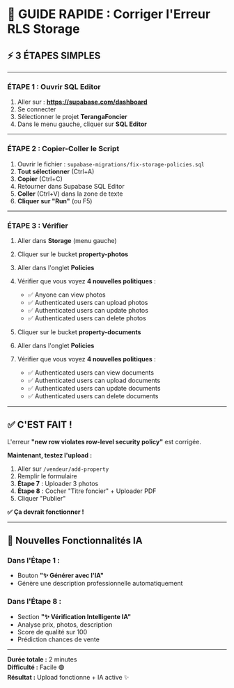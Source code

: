 # 🔧 GUIDE RAPIDE : Corriger l'Erreur RLS Storage

## ⚡ 3 ÉTAPES SIMPLES

---

### ÉTAPE 1 : Ouvrir SQL Editor

1. Aller sur : **https://supabase.com/dashboard**
2. Se connecter
3. Sélectionner le projet **TerangaFoncier**
4. Dans le menu gauche, cliquer sur **SQL Editor**

---

### ÉTAPE 2 : Copier-Coller le Script

1. Ouvrir le fichier : `supabase-migrations/fix-storage-policies.sql`
2. **Tout sélectionner** (Ctrl+A)
3. **Copier** (Ctrl+C)
4. Retourner dans Supabase SQL Editor
5. **Coller** (Ctrl+V) dans la zone de texte
6. **Cliquer sur "Run"** (ou F5)

---

### ÉTAPE 3 : Vérifier

1. Aller dans **Storage** (menu gauche)
2. Cliquer sur le bucket **property-photos**
3. Aller dans l'onglet **Policies**
4. Vérifier que vous voyez **4 nouvelles politiques** :
   - ✅ Anyone can view photos
   - ✅ Authenticated users can upload photos
   - ✅ Authenticated users can update photos
   - ✅ Authenticated users can delete photos

5. Cliquer sur le bucket **property-documents**
6. Aller dans l'onglet **Policies**
7. Vérifier que vous voyez **4 nouvelles politiques** :
   - ✅ Authenticated users can view documents
   - ✅ Authenticated users can upload documents
   - ✅ Authenticated users can update documents
   - ✅ Authenticated users can delete documents

---

## ✅ C'EST FAIT !

L'erreur **"new row violates row-level security policy"** est corrigée.

**Maintenant, testez l'upload :**
1. Aller sur `/vendeur/add-property`
2. Remplir le formulaire
3. **Étape 7** : Uploader 3 photos
4. **Étape 8** : Cocher "Titre foncier" + Uploader PDF
5. Cliquer "Publier"

**✅ Ça devrait fonctionner !**

---

## 🎨 Nouvelles Fonctionnalités IA

### Dans l'Étape 1 :
- Bouton **"✨ Générer avec l'IA"**
- Génère une description professionnelle automatiquement

### Dans l'Étape 8 :
- Section **"✨ Vérification Intelligente IA"**
- Analyse prix, photos, description
- Score de qualité sur 100
- Prédiction chances de vente

---

**Durée totale :** 2 minutes  
**Difficulté :** Facile 🟢  
**Résultat :** Upload fonctionne + IA active ✨
